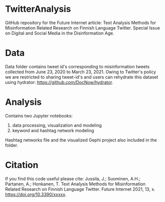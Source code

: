 # TwitterAnalysis
GitHub repository for the Future Internet article: Text Analysis Methods for Misinformation Related Research on Finnish Language Twitter. Special Issue on Digital and Social Media in the Disinformation Age.

# Data

Data folder contains tweet id's corresponding to misinformation tweets collected from June 23, 2020 to March 23, 2021. Owing to Twitter's policy we are restricted to sharing tweet-id's and users can rehydrate this dataset using hydrator: https://github.com/DocNow/hydrator.

# Analysis
Contains two Jupyter notebooks:
1. data processing, visualization and modeling
2. keyword and hashtag network modeling

Hashtag networks file and the visualized Gephi project also included in the folder.

# Citation
If you find this code useful please cite: Jussila, J.; Suominen, A.H.; Partanen, A.; Honkanen, T. Text Analysis Methods for Misinformation Related Research on Finnish Language Twitter. Future Internet 2021, 13, x. https://doi.org/10.3390/xxxxx.

